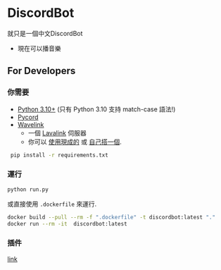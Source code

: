 # DiscordBot

就只是一個中文DiscordBot

* 現在可以播音樂

## For Developers

### 你需要

* [Python 3.10+](https://www.python.org/downloads/) (只有 Python 3.10 支持 match-case 語法!)
* [Pycord](https://github.com/Pycord-Development/pycord)
* [Wavelink](https://github.com/PythonistaGuild/Wavelink)
  * 一個 [Lavalink](https://github.com/freyacodes/Lavalink) 伺服器
  * 你可以 [使用現成的](https://lavalink.darrennathanael.com/) 或 [自己搭一個](https://github.com/freyacodes/Lavalink#server-configuration).

```bash
 pip install -r requirements.txt
```

### 運行

```bash
python run.py
```

或直接使用 `.dockerfile` 來運行.

```bash
docker build --pull --rm -f ".dockerfile" -t discordbot:latest "."
docker run --rm -it  discordbot:latest
```

### 插件
[link](https://github.com/iceice666/DiscordBotExtensions)
